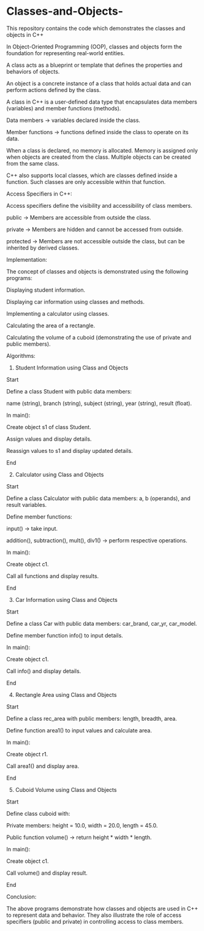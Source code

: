 # Classes-and-Objects-
This repository contains the code which demonstrates the classes and objects in C++

In Object-Oriented Programming (OOP), classes and objects form the foundation for representing real-world entities.

A class acts as a blueprint or template that defines the properties and behaviors of objects.

An object is a concrete instance of a class that holds actual data and can perform actions defined by the class.

A class in C++ is a user-defined data type that encapsulates data members (variables) and member functions (methods).

Data members → variables declared inside the class.

Member functions → functions defined inside the class to operate on its data.

When a class is declared, no memory is allocated. Memory is assigned only when objects are created from the class. Multiple objects can be created from the same class.

C++ also supports local classes, which are classes defined inside a function. Such classes are only accessible within that function.

Access Specifiers in C++:

Access specifiers define the visibility and accessibility of class members.

public → Members are accessible from outside the class.

private → Members are hidden and cannot be accessed from outside.

protected → Members are not accessible outside the class, but can be inherited by derived classes.

Implementation:

The concept of classes and objects is demonstrated using the following programs:

Displaying student information.

Displaying car information using classes and methods.

Implementing a calculator using classes.

Calculating the area of a rectangle.

Calculating the volume of a cuboid (demonstrating the use of private and public members).

Algorithms:
1. Student Information using Class and Objects

Start

Define a class Student with public data members:

name (string), branch (string), subject (string), year (string), result (float).

In main():

Create object s1 of class Student.

Assign values and display details.

Reassign values to s1 and display updated details.

End

2. Calculator using Class and Objects

Start

Define a class Calculator with public data members: a, b (operands), and result variables.

Define member functions:

input() → take input.

addition(), subtraction(), mult(), div1() → perform respective operations.

In main():

Create object c1.

Call all functions and display results.

End

3. Car Information using Class and Objects

Start

Define a class Car with public data members: car_brand, car_yr, car_model.

Define member function info() to input details.

In main():

Create object c1.

Call info() and display details.

End

4. Rectangle Area using Class and Objects

Start

Define a class rec_area with public members: length, breadth, area.

Define function area1() to input values and calculate area.

In main():

Create object r1.

Call area1() and display area.

End

5. Cuboid Volume using Class and Objects

Start

Define class cuboid with:

Private members: height = 10.0, width = 20.0, length = 45.0.

Public function volume() → return height * width * length.

In main():

Create object c1.

Call volume() and display result.

End

Conclusion:

The above programs demonstrate how classes and objects are used in C++ to represent data and behavior. They also illustrate the role of access specifiers (public and private) in controlling access to class members.
